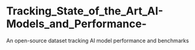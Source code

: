 # Tracking_State_of_the_Art_AI-Models_and_Performance-
An open-source dataset tracking AI model performance and benchmarks
